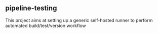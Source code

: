 ## pipeline-testing

This project aims at setting up a generic self-hosted runner to perform automated build/test/version workflow